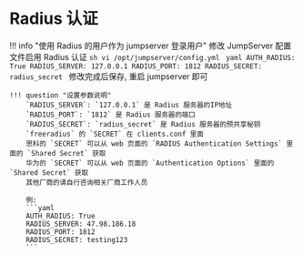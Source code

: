 # Radius 认证

!!! info "使用 Radius 的用户作为 jumpserver 登录用户"
    修改 JumpServer 配置文件启用 Radius 认证
    ```sh
    vi /opt/jumpserver/config.yml
    ```
    ```yaml
    AUTH_RADIUS: True
    RADIUS_SERVER: 127.0.0.1
    RADIUS_PORT: 1812
    RADIUS_SECRET: radius_secret
    ```
    修改完成后保存, 重启 jumpserver 即可

    !!! question "设置参数说明"
        `RADIUS_SERVER`: `127.0.0.1` 是 Radius 服务器的IP地址  
        `RADIUS_PORT`: `1812` 是 Radius 服务器的端口  
        `RADIUS_SECRET`: `radius_secret` 是 Radius 服务器的预共享秘钥  
        `freeradius` 的 `SECRET` 在 clients.conf 里面  
        思科的 `SECRET` 可以从 web 页面的 `RADIUS Authentication Settings` 里面的 `Shared Secret` 获取  
        华为的 `SECRET` 可以从 web 页面的 `Authentication Options` 里面的 `Shared Secret` 获取  
        其他厂商的请自行咨询相关厂商工作人员

        例:
        ```yaml
        AUTH_RADIUS: True
        RADIUS_SERVER: 47.98.186.18
        RADIUS_PORT: 1812
        RADIUS_SECRET: testing123
        ```
